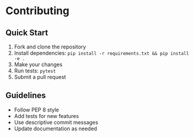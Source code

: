 # Contributing

## Quick Start

1. Fork and clone the repository
2. Install dependencies: `pip install -r requirements.txt && pip install -e .`
3. Make your changes
4. Run tests: `pytest`
5. Submit a pull request

## Guidelines

- Follow PEP 8 style
- Add tests for new features
- Use descriptive commit messages
- Update documentation as needed 